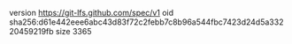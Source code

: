 version https://git-lfs.github.com/spec/v1
oid sha256:d61e442eee6abc43d83f72c2febb7c8b96a544fbc7423d24d5a33220459219fb
size 3365
